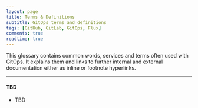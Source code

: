 ```yaml
---
layout: page
title: Terms & Definitions
subtitle: GitOps terms and definitions
tags: [GitHub, GitLab, GitOps, Flux]
comments: true
readtime: true
---
```

This glossary contains common words, services and terms often used with GitOps. It explains them and links to further internal and external documentation either as inline or footnote hyperlinks.

---
#### **TBD**
* TBD
